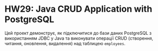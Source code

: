 # HW29: Java CRUD Application with PostgreSQL

Цей проект демонструє, як підключитися до бази даних PostgreSQL з використанням JDBC у Java та виконувати операції CRUD (створення, читання, оновлення, видалення) над таблицею `employees`.

